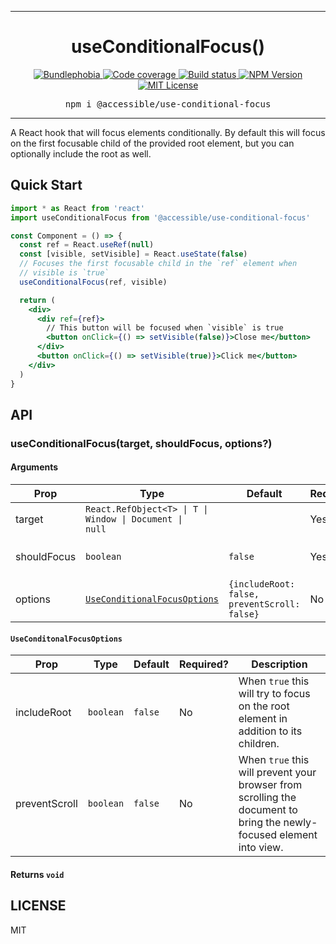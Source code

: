 <hr>
<div align="center">
  <h1 align="center">
    useConditionalFocus()
  </h1>
</div>

<p align="center">
  <a href="https://bundlephobia.com/result?p=@accessible/use-conditional-focus">
    <img alt="Bundlephobia" src="https://img.shields.io/bundlephobia/minzip/@accessible/use-conditional-focus?style=for-the-badge&labelColor=24292e">
  </a>
  <a aria-label="Code coverage report" href="https://codecov.io/gh/accessible-ui/use-conditional-focus">
    <img alt="Code coverage" src="https://img.shields.io/codecov/c/gh/accessible-ui/use-conditional-focus?style=for-the-badge&labelColor=24292e">
  </a>
  <a aria-label="Build status" href="https://travis-ci.org/accessible-ui/use-conditional-focus">
    <img alt="Build status" src="https://img.shields.io/travis/accessible-ui/use-conditional-focus?style=for-the-badge&labelColor=24292e">
  </a>
  <a aria-label="NPM version" href="https://www.npmjs.com/package/@accessible/use-conditional-focus">
    <img alt="NPM Version" src="https://img.shields.io/npm/v/@accessible/use-conditional-focus?style=for-the-badge&labelColor=24292e">
  </a>
  <a aria-label="License" href="https://jaredlunde.mit-license.org/">
    <img alt="MIT License" src="https://img.shields.io/npm/l/@accessible/use-conditional-focus?style=for-the-badge&labelColor=24292e">
  </a>
</p>

<pre align="center">npm i @accessible/use-conditional-focus</pre>
<hr>

A React hook that will focus elements conditionally. By default this will focus on the first focusable
child of the provided root element, but you can optionally include the root as well.

## Quick Start

```jsx harmony
import * as React from 'react'
import useConditionalFocus from '@accessible/use-conditional-focus'

const Component = () => {
  const ref = React.useRef(null)
  const [visible, setVisible] = React.useState(false)
  // Focuses the first focusable child in the `ref` element when
  // visible is `true`
  useConditionalFocus(ref, visible)

  return (
    <div>
      <div ref={ref}>
        // This button will be focused when `visible` is true
        <button onClick={() => setVisible(false)}>Close me</button>
      </div>
      <button onClick={() => setVisible(true)}>Click me</button>
    </div>
  )
}
```

## API

### useConditionalFocus(target, shouldFocus, options?)

#### Arguments

| Prop        | Type                                                                                     | Default                                      | Required? | Description                                                                    |
| ----------- | ---------------------------------------------------------------------------------------- | -------------------------------------------- | --------- | ------------------------------------------------------------------------------ |
| target      | <code>React.RefObject&lt;T&gt; &#124; T &#124; Window &#124; Document &#124; null</code> |                                              | Yes       | A React ref, element, `window`, or `document`                                  |
| shouldFocus | `boolean`                                                                                | `false`                                      | Yes       | Provide a `true` value here to focus the first focusable child in the element. |
| options     | [`UseConditionalFocusOptions`](#useconditonalfocusoptions)                               | `{includeRoot: false, preventScroll: false}` | No        | See [`UseConditionalFocusOptions`](#useconditonalfocusoptions).                |

#### `UseConditonalFocusOptions`

| Prop          | Type      | Default | Required? | Description                                                                                                          |
| ------------- | --------- | ------- | --------- | -------------------------------------------------------------------------------------------------------------------- |
| includeRoot   | `boolean` | `false` | No        | When `true` this will try to focus on the root element in addition to its children.                                  |
| preventScroll | `boolean` | `false` | No        | When `true` this will prevent your browser from scrolling the document to bring the newly-focused element into view. |

#### Returns `void`

## LICENSE

MIT
